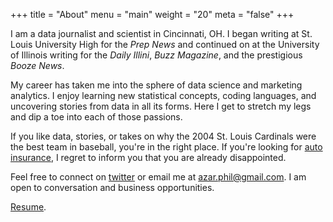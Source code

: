 +++
title = "About"
menu = "main"
weight = "20"
meta = "false"
+++


I am a data journalist and scientist in Cincinnati, OH. I began writing at St. Louis University High for the *Prep News* and continued on at the University of Illinois writing for the *Daily Illini*, *Buzz Magazine*, and the prestigious *Booze News*. 

My career has taken me into the sphere of data science and marketing analytics. I enjoy learning new statistical concepts, coding languages, and uncovering stories from data in all its forms. Here I get to stretch my legs and dip a toe into each of those passions.   

If you like data, stories, or takes on why the 2004 St. Louis Cardinals were the best team in baseball, you're in the right place. If you're looking for [auto insurance](https://philazar.com), I regret to inform you that you are already disappointed. 


Feel free to connect on [twitter](https://twitter.com/filetczar) or email me at azar.phil@gmail.com. I am open to conversation and business opportunities. 


[Resume](https://www.phil-azar.com/resume.pdf). 














